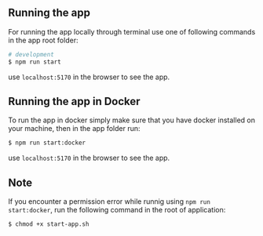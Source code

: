 ## Running the app

For running the app locally through terminal use one of following commands in the app root folder:

```bash
# development
$ npm run start
```

use `localhost:5170` in the browser to see the app.

## Running the app in Docker

To run the app in docker simply make sure that you have docker installed on your machine, then in the app folder run:

```bash
$ npm run start:docker
```

use `localhost:5170` in the browser to see the app.

## Note

If you encounter a permission error while runnig using `npm run start:docker`, run the following command in the root of application:

```
$ chmod +x start-app.sh
```
